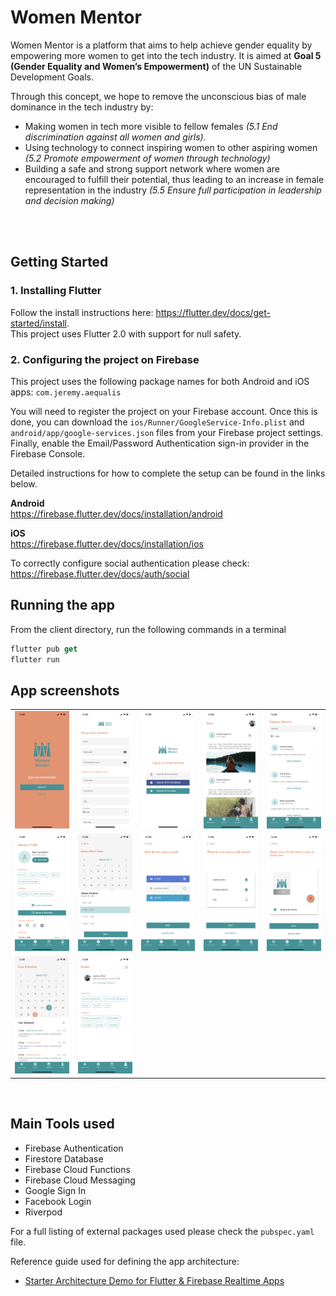 # Women Mentor

Women Mentor is a platform that aims to help achieve gender equality by empowering more women to get into the tech industry. It is aimed at **Goal 5 (Gender Equality and Women’s Empowerment)** of the UN Sustainable Development Goals.

Through this concept, we hope to remove the unconscious bias of male dominance in the tech industry by: 

- Making women in tech more visible to fellow females *(5.1 End discrimination against all women and girls).*
-  Using technology to connect inspiring women to other aspiring women *(5.2 Promote empowerment of women through technology)*
-  Building a safe and strong support network where women are encouraged to fulfill their potential, thus leading to an increase in female representation in the industry *(5.5 Ensure full participation in leadership and decision making)*
<br/>
<br/>

## Getting Started

### 1. Installing Flutter
Follow the install instructions here: https://flutter.dev/docs/get-started/install.  
This project uses Flutter 2.0 with support for null safety.
<br/>

### 2. Configuring the project on Firebase
This project uses the following package names for both Android and iOS apps:
`com.jeremy.aequalis`

You will need to register the project on your Firebase account. 
Once this is done, you can download the `ios/Runner/GoogleService-Info.plist` and `android/app/google-services.json` files from your Firebase project settings.  
Finally, enable the Email/Password Authentication sign-in provider in the Firebase Console.

Detailed instructions for how to complete the setup can be found in the links below.  

**Android**  
https://firebase.flutter.dev/docs/installation/android  

**iOS**  
https://firebase.flutter.dev/docs/installation/ios

To correctly configure social authentication please check:  
https://firebase.flutter.dev/docs/auth/social

## Running the app
From the client directory, run the following commands in a terminal

```dart
flutter pub get
flutter run
```
## App screenshots

<div style="text-align: center">
  <table>
    <tr>
      <td style="text-align: center">
        <img src="./media/IMG_0409.png" width="200" />
      </td>
      <td style="text-align: center">
        <img src="./media/IMG_0410.png" width="200" />
      </td>
      <td style="text-align: center">
        <img src="./media/IMG_0411.png" width="200" />
      </td>
      <td style="text-align: center">
        <img src="./media/IMG_0412.png" width="200" />
      </td>
      <td style="text-align: center">
        <img src="./media/IMG_0413.png" width="200" />
      </td>
    </tr>
    <tr>
      <td style="text-align: center">
        <img src="./media/IMG_0414.png" width="200" />
      </td>
      <td style="text-align: center">
        <img src="./media/IMG_0415.png" width="200" />
      </td>
      <td style="text-align: center">
        <img src="./media/IMG_0416.png" width="200" />
      </td>
      <td style="text-align: center">
        <img src="./media/IMG_0417.png" width="200" />
      </td>
      <td style="text-align: center">
        <img src="./media/IMG_0418.png" width="200" />
      </td>
    </tr>
    <tr>
      <td style="text-align: center">
        <img src="./media/IMG_0419.png" width="200" />
      </td>
      <td style="text-align: center">
        <img src="./media/IMG_0420.png" width="200" />
      </td>  
    </tr>
  </table>
</div>

<br/>

## Main Tools used

- Firebase Authentication
- Firestore Database
- Firebase Cloud Functions
- Firebase Cloud Messaging
- Google Sign In
- Facebook Login
- Riverpod

For a full listing of external packages used please check the `pubspec.yaml` file.

Reference guide used for defining the app architecture:
- [Starter Architecture Demo for Flutter & Firebase Realtime Apps](https://github.com/bizz84/starter_architecture_flutter_firebase)